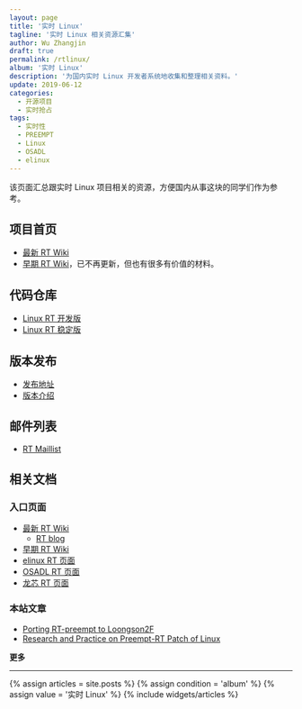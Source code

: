 ```yaml
---
layout: page
title: '实时 Linux'
tagline: '实时 Linux 相关资源汇集'
author: Wu Zhangjin
draft: true
permalink: /rtlinux/
album: '实时 Linux'
description: '为国内实时 Linux 开发者系统地收集和整理相关资料。'
update: 2019-06-12
categories:
  - 开源项目
  - 实时抢占
tags:
  - 实时性
  - PREEMPT
  - Linux
  - OSADL
  - elinux
---
```


该页面汇总跟实时 Linux 项目相关的资源，方便国内从事这块的同学们作为参考。

## 项目首页

  * [最新 RT Wiki](https://wiki.linuxfoundation.org/realtime/start)
  * [早期 RT Wiki](http://rt.wiki.kernel.org/)，已不再更新，但也有很多有价值的材料。

## 代码仓库

  * [Linux RT 开发版](https://git.kernel.org/pub/scm/linux/kernel/git/rt/linux-rt-devel.git)
  * [Linux RT 稳定版](https://git.kernel.org/pub/scm/linux/kernel/git/rt/linux-stable-rt.git/)

## 版本发布

  * [发布地址](https://cdn.kernel.org/pub/linux/kernel/projects/rt/)
  * [版本介绍](https://wiki.linuxfoundation.org/realtime/preempt_rt_versions)

## 邮件列表

  * [RT Maillist](https://wiki.linuxfoundation.org/realtime/communication/mailinglists)

## 相关文档

### 入口页面

  * [最新 RT Wiki](https://wiki.linuxfoundation.org/realtime/documentation/start)
    * [RT blog](https://wiki.linuxfoundation.org/realtime/rtl/blog)
  * [早期 RT Wiki](http://rt.wiki.kernel.org/)
  * [elinux RT 页面](https://elinux.org/Real_Time)
  * [OSADL RT 页面](https://www.osadl.org/Realtime-Linux.projects-realtime-linux.0.html)
  * [龙芯 RT 页面](/preempt-rt-4-loongson/)

### 本站文章

  * [Porting RT-preempt to Loongson2F][1]
  * [Research and Practice on Preempt-RT Patch of Linux][2]

**更多**

<hr>

<section id="home">
  {% assign articles = site.posts %}
  {% assign condition = 'album' %}
  {% assign value = '实时 Linux' %}
  {% include widgets/articles %}
</section>


[1]: http://lwn.net/images/conf/rtlws11/papers/proc/p14.pdf
[2]: /wp-content/uploads/2015/11/linux-preempt-rt-research-and-practice.pdf
